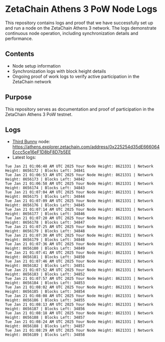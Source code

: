 # ZetaChain Athens 3 PoW Node Logs
This repository contains logs and proof that we have successfully set up and run a node on the ZetaChain Athens 3 network. The logs demonstrate continuous node operation, including synchronization details and performance.

## Contents
- Node setup information
- Synchronization logs with block height details
- Ongoing proof of work logs to verify active participation in the ZetaChain network

## Purpose
This repository serves as documentation and proof of participation in the ZetaChain Athens 3 PoW testnet.

## Logs

- [Third Bunny](https://thirdbunny.xyz/) node: https://athens.explorer.zetachain.com/address/0x225254d35dE666064Eccc5ce16eF1D8bF8D7b5EE
- Latest logs:
```
Tue Jan 21 01:06:48 AM UTC 2025 Your Node Height: 8621331 | Network Height: 8656172 | Blocks Left: 34841
Tue Jan 21 01:06:53 AM UTC 2025 Your Node Height: 8621331 | Network Height: 8656173 | Blocks Left: 34842
Tue Jan 21 01:06:58 AM UTC 2025 Your Node Height: 8621331 | Network Height: 8656174 | Blocks Left: 34843
Tue Jan 21 01:07:04 AM UTC 2025 Your Node Height: 8621331 | Network Height: 8656175 | Blocks Left: 34844
Tue Jan 21 01:07:09 AM UTC 2025 Your Node Height: 8621331 | Network Height: 8656176 | Blocks Left: 34845
Tue Jan 21 01:07:14 AM UTC 2025 Your Node Height: 8621331 | Network Height: 8656177 | Blocks Left: 34846
Tue Jan 21 01:07:20 AM UTC 2025 Your Node Height: 8621331 | Network Height: 8656178 | Blocks Left: 34847
Tue Jan 21 01:07:25 AM UTC 2025 Your Node Height: 8621331 | Network Height: 8656179 | Blocks Left: 34848
Tue Jan 21 01:07:30 AM UTC 2025 Your Node Height: 8621331 | Network Height: 8656179 | Blocks Left: 34848
Tue Jan 21 01:07:36 AM UTC 2025 Your Node Height: 8621331 | Network Height: 8656180 | Blocks Left: 34849
Tue Jan 21 01:07:41 AM UTC 2025 Your Node Height: 8621331 | Network Height: 8656181 | Blocks Left: 34850
Tue Jan 21 01:07:46 AM UTC 2025 Your Node Height: 8621331 | Network Height: 8656182 | Blocks Left: 34851
Tue Jan 21 01:07:52 AM UTC 2025 Your Node Height: 8621331 | Network Height: 8656183 | Blocks Left: 34852
Tue Jan 21 01:07:57 AM UTC 2025 Your Node Height: 8621331 | Network Height: 8656184 | Blocks Left: 34853
Tue Jan 21 01:08:02 AM UTC 2025 Your Node Height: 8621331 | Network Height: 8656185 | Blocks Left: 34854
Tue Jan 21 01:08:08 AM UTC 2025 Your Node Height: 8621331 | Network Height: 8656186 | Blocks Left: 34855
Tue Jan 21 01:08:13 AM UTC 2025 Your Node Height: 8621331 | Network Height: 8656187 | Blocks Left: 34856
Tue Jan 21 01:08:18 AM UTC 2025 Your Node Height: 8621331 | Network Height: 8656188 | Blocks Left: 34857
Tue Jan 21 01:08:24 AM UTC 2025 Your Node Height: 8621331 | Network Height: 8656188 | Blocks Left: 34857
Tue Jan 21 01:08:29 AM UTC 2025 Your Node Height: 8621331 | Network Height: 8656189 | Blocks Left: 34858
```
